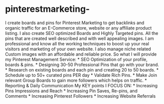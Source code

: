# pinterestmarketing-
I create boards and pins for Pinterest Marketing to get backlinks and organic traffic for an E-Commerce store, website or any affiliate product listing.    I also create SEO optimized Boards and Highly Targeted pins. All the pins that are created well described and with well appealing images.     I am professional and know all the working techniques to boost up your real visitors and marketing of your own website. I also manage niche related Custom images with an affordable and reliable price.      So what I will provide my Pinterest Management Service:      * SEO Optimization of your profile, boards &amp; pins.    * Designing 30-50 Professional Pins that go with your brand.    * Research on existing boards and each pin and creating 20 to 50 boards.    * Schedule up to 50+ curated pins PER day    * Validate Rich Pins.    * Make Join relevant Group Boards to gain more followers which helps on traffic.    * Reporting &amp; Daily Communication        My KEY points I FOCUS ON:    * Increasing Pins Impressions and Reach    * Increasing Pin Saves, Re-pins, and Comments    * Increasing Pinterest Followers    * Increasing Website Referrals
